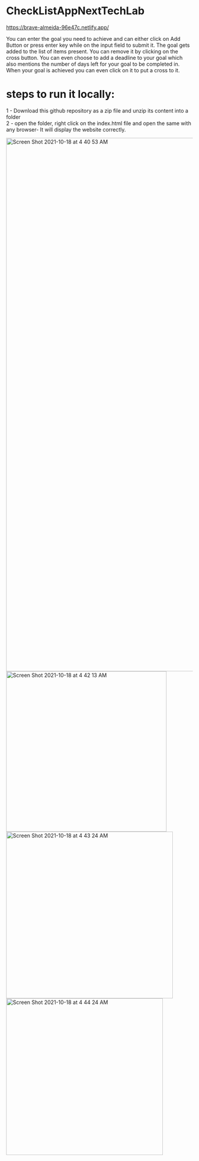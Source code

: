 # CheckListAppNextTechLab

https://brave-almeida-96e47c.netlify.app/

You can enter the goal you need to achieve and can either click on Add Button or press enter key while on the input field to submit it. The goal gets added to the list of items present. You can remove it by clicking on the cross button. You can even choose to add a deadline to your goal which also mentions the number of days left for your goal to be completed in. When your goal is achieved you can even click on it to put a cross to it.

# steps to run it locally:<br/>
1 - Download this github repository as a zip file and unzip its content into a folder <br/>
2 - open the folder, right click on the index.html file and open the same with any browser- It will display the website correctly.

<img width="1440" alt="Screen Shot 2021-10-18 at 4 40 53 AM" src="https://user-images.githubusercontent.com/72745185/137648363-15849b4f-6a8e-4177-aa58-539f14f579f7.png">

<img width="433" alt="Screen Shot 2021-10-18 at 4 42 13 AM" src="https://user-images.githubusercontent.com/72745185/137648433-5081ba76-a843-4894-953d-9772c48fae9f.png">

<img width="450" alt="Screen Shot 2021-10-18 at 4 43 24 AM" src="https://user-images.githubusercontent.com/72745185/137648458-4326d98d-f64e-4b3a-a514-aec960223c44.png">

<img width="423" alt="Screen Shot 2021-10-18 at 4 44 24 AM" src="https://user-images.githubusercontent.com/72745185/137648485-b9ff147a-b09e-4ee8-a926-df92a10fd6e3.png">
